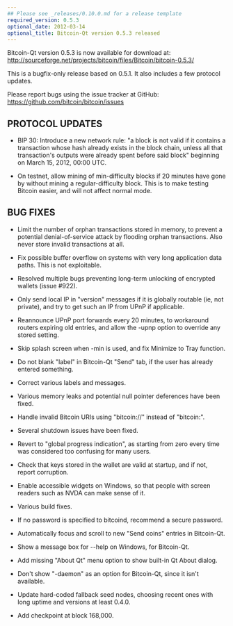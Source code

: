 ```yaml
---
## Please see _releases/0.10.0.md for a release template
required_version: 0.5.3
optional_date: 2012-03-14
optional_title: Bitcoin-Qt version 0.5.3 released
---
```

Bitcoin-Qt version 0.5.3 is now available for download at:
<http://sourceforge.net/projects/bitcoin/files/Bitcoin/bitcoin-0.5.3/>

This is a bugfix-only release based on 0.5.1.
It also includes a few protocol updates.

Please report bugs using the issue tracker at GitHub:
<https://github.com/bitcoin/bitcoin/issues>

PROTOCOL UPDATES
----------------

* BIP 30: Introduce a new network rule: "a block is not valid if it contains
a transaction whose hash already exists in the block chain, unless all that
transaction's outputs were already spent before said block" beginning on
March 15, 2012, 00:00 UTC.

* On testnet, allow mining of min-difficulty blocks if 20 minutes have gone
by without mining a regular-difficulty block. This is to make testing
Bitcoin easier, and will not affect normal mode.

BUG FIXES
---------

* Limit the number of orphan transactions stored in memory, to prevent a
potential denial-of-service attack by flooding orphan transactions. Also
never store invalid transactions at all.

* Fix possible buffer overflow on systems with very long application data
paths. This is not exploitable.

* Resolved multiple bugs preventing long-term unlocking of encrypted wallets
(issue #922).

* Only send local IP in "version" messages if it is globally routable (ie,
not private), and try to get such an IP from UPnP if applicable.

* Reannounce UPnP port forwards every 20 minutes, to workaround routers
expiring old entries, and allow the -upnp option to override any stored
setting.

* Skip splash screen when -min is used, and fix Minimize to Tray function.

* Do not blank "label" in Bitcoin-Qt "Send" tab, if the user has already
entered something.

* Correct various labels and messages.

* Various memory leaks and potential null pointer deferences have been
fixed.

* Handle invalid Bitcoin URIs using "bitcoin://" instead of "bitcoin:".

* Several shutdown issues have been fixed.

* Revert to "global progress indication", as starting from zero every time
was considered too confusing for many users.

* Check that keys stored in the wallet are valid at startup, and if not,
report corruption.

* Enable accessible widgets on Windows, so that people with screen readers
such as NVDA can make sense of it.

* Various build fixes.

* If no password is specified to bitcoind, recommend a secure password.

* Automatically focus and scroll to new "Send coins" entries in Bitcoin-Qt.

* Show a message box for --help on Windows, for Bitcoin-Qt.

* Add missing "About Qt" menu option to show built-in Qt About dialog.

* Don't show "-daemon" as an option for Bitcoin-Qt, since it isn't
available.

* Update hard-coded fallback seed nodes, choosing recent ones with long
uptime and versions at least 0.4.0.

* Add checkpoint at block 168,000.
